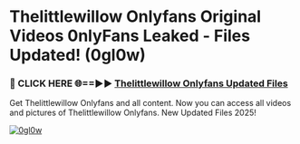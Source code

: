 # Thelittlewillow Onlyfans Original Videos 0nlyFans Leaked - Files Updated! (0gl0w)

<h3>🔴 CLICK HERE 🌐==►► <a href="https://tinyurl.com/2m67pmp6" rel="nofollow">Thelittlewillow Onlyfans Updated Files</a></h3>

Get Thelittlewillow Onlyfans and all content. Now you can access all videos and pictures of Thelittlewillow Onlyfans. New Updated Files 2025!

[![0gl0w](https://i.imgur.com/H4QAA4z.gif)](https://tinyurl.com/2m67pmp6)